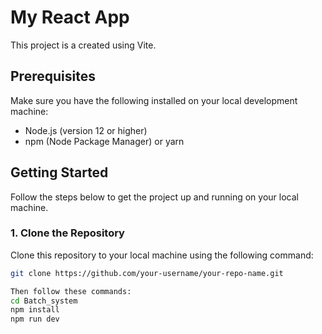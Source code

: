 # My React App

This project is a created using Vite.

## Prerequisites

Make sure you have the following installed on your local development machine:

- Node.js (version 12 or higher)
- npm (Node Package Manager) or yarn

## Getting Started

Follow the steps below to get the project up and running on your local machine.

### 1. Clone the Repository

Clone this repository to your local machine using the following command:

```bash
git clone https://github.com/your-username/your-repo-name.git

Then follow these commands:
cd Batch_system
npm install
npm run dev




